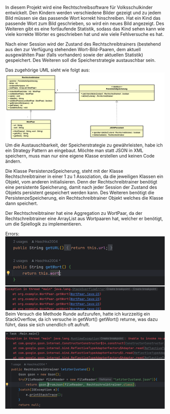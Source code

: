 In diesem Projekt wird eine Rechtschreibsoftware für Volksschulkinder entwickelt.
Den Kindern werden verschiedene Bilder gezeigt und zu jedem Bild müssen sie das passende Wort
korrekt hinschreiben. Hat ein Kind das passende Wort zum Bild geschrieben, so wird ein neues Bild
angezeigt. Des Weiteren gibt es eine fortlaufende Statistik, sodass das Kind sehen kann wie viele korrekte
Wörter es geschrieben hat und wie viele Fehlversuche es hat. 

Nach einer Session wird der Zustand des Rechtschreibtrainers (bestehend aus den zur Verfügung stehenden 
Wort-Bild-Paaren, dem aktuell ausgewählten Paar (falls vorhanden) sowie der aktuellen Statistik) 
gespeichert. Des Weiteren soll die Speicherstrategie austauschbar sein.

Das zugehörige UML sieht wie folgt aus:
![img_5.png](img_5.png)
Um die Austauschbarkeit, der Speicherstrategie zu gewährleisten, habe ich ein Strategy Pattern 
an eingebaut. Möchte man statt JSON in XML speichern, muss man nur eine eigene Klasse erstellen 
und keinen Code ändern. 

Die Klasse PersistenzeSpeicherung, steht mit der Klasse Rechtschreibtrainer in einer 1 zu 1 Assoziation,
da die jeweiligen Klassen ein Objekt, vom anderen initialisieren. Denn der Rechtschreibtrainer benötigt
eine persistente Speicherung, damit nach jeder Session der Zustand des Objekts persistent gespeichert
werden kann. Des Weiteren benötigt die PersistenzeSpeicherung, ein Rechtschreibtrainer Objekt welches die 
Klasse dann speichert. 

Der Rechtschreibtrainer hat eine Aggregation zu WortPaar, da der Rechtschreibtrainer eine ArrayList 
aus Wortpaaren hat, welcher er benötigt, um die Spiellogik zu implementieren. 


Errors:
![img_3.png](img_3.png)
![img_4.png](img_4.png)
Beim Versuch die Methode Runde aufzurufen, hatte ich kurzzeitig ein StackOverflow, da ich versuche
in getWort() getWort() returne, was dazu führt, dass sie sich unendlich oft aufruft.

![img_6.png](img_6.png)
![img_7.png](img_7.png)